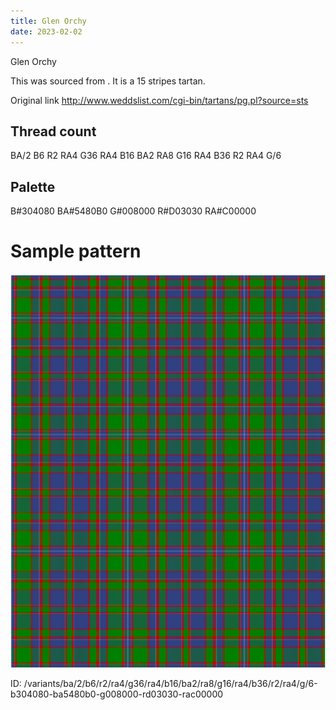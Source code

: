 ```yaml
---
title: Glen Orchy
date: 2023-02-02
---
```

Glen Orchy

This was sourced from <no value>.  It is a 15 stripes tartan.

Original link http://www.weddslist.com/cgi-bin/tartans/pg.pl?source=sts

## Thread count
BA/2 B6 R2 RA4 G36 RA4 B16 BA2 RA8 G16 RA4 B36 R2 RA4 G/6

## Palette
B#304080 BA#5480B0 G#008000 R#D03030 RA#C00000

# Sample pattern

![Tartan detail](tartan.png "BA/2 B6 R2 RA4 G36 RA4 B16 BA2 RA8 G16 RA4 B36 R2 RA4 G/6 tartan")

ID: /variants/ba/2/b6/r2/ra4/g36/ra4/b16/ba2/ra8/g16/ra4/b36/r2/ra4/g/6-b304080-ba5480b0-g008000-rd03030-rac00000
